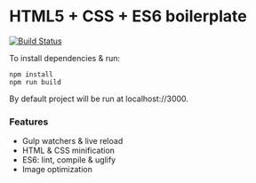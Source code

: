 # HTML5 + CSS + ES6 boilerplate
[![Build Status](https://travis-ci.org/anastasijkar/es6-boilerplate.svg?branch=master)](https://travis-ci.org/anastasijkar/es6-boilerplate)

To install dependencies & run:

```
npm install
npm run build
```

By default project will be run at localhost://3000.

### Features


- Gulp watchers & live reload
- HTML & CSS minification
- ES6: lint, compile & uglify
- Image optimization
